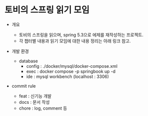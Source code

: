 # 토비의 스프링 읽기 모임
* 개요
  * 토비의 스프링을 읽으며, spring 5.3으로 에제를 재작성하는 프로젝트.
  * 각 챕터별 내용과 읽기 모임에 대한 내용 정리는 아래 링크 참고.

* 개발 환경
  * database
    * config : ./docker/mysql/docker-compose.xml
    * exec : docker compose -p springbook up -d
    * ide : mysql workbench (localhost : 3306)

* commit rule
  * feat : 신기능 개발
  * docs : 문서 작성
  * chore : log, comment 등
